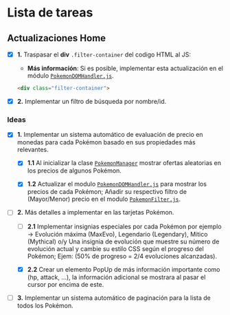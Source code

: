 # Lista de tareas

## Actualizaciones Home

- [x] **1.** Traspasar el **div** `.filter-container` del codigo HTML al JS:

  - **Más información**: Si es posible, implementar esta actualización en el módulo [`PokemonDOMHandler.js`](content/pages/0/js/models/PokemonDOMHandler.js).

  ```HTML
  <div class="filter-container">
  ```

- [x] **2.** Implementar un filtro de búsqueda por nombre/id.

### Ideas

- [x] **1.** Implementar un sistema automático de evaluación de precio en monedas para cada Pokémon basado en sus propiedades más relevantes.

  - [x] **1.1** Al inicializar la clase [`PokemonManager`](content/pages/0/js/models/PokemonManager.js) mostrar ofertas aleatorias en los precios de algunos Pokémon.

  - [x] **1.2** Actualizar el modulo [`PokemonDOMHandler.js`](content/pages/0/js/models/PokemonDOMHandler.js) para mostrar los precios de cada Pokémon; Añadir su respectivo filtro de (Mayor/Menor) precio en el modulo [`PokemonFilter.js`](content/pages/0/js/models/PokemonFilter.js).

- [ ] **2.** Más detalles a implementar en las tarjetas Pokémon.

  - [ ] **2.1** Implementar insignias especiales por cada Pokémon por ejemplo -> Evolución máxima (MaxEvo), Legendario (Legendary), Mítico (Mythical) o/y Una insignia de evolución que muestre su número de evolución actual y cambie su estilo CSS según el progreso del Pokémon; Ejem: (50% de progreso = 2/4 evoluciones alcanzadas).

  - [X] **2.2** Crear un elemento PopUp de más información importante como (hp, attack, …), la información adicional se mostrara al pasar el cursor por encima de este.

- [ ] **3.** Implementar un sistema automático de paginación para la lista de todos los Pokémon.
